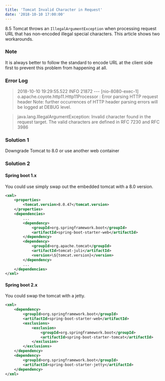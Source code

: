 ```yaml
---
title: 'Tomcat Invalid Character in Request'
date: '2018-10-10 17:00:00'
---
```

8.5 Tomcat throws an `IllegalArgumentException` when processing request URL that has non-encoded illegal special characters. This article shows two workarounds.
<!-- Excerpt End -->

### Note

It is always better to follow the standard to encode URL at the client side first to prevent this problem from happening at all.

### Error Log

> 2018-10-10 19:29:55.522  INFO 21872 --- [nio-8080-exec-1] o.apache.coyote.http11.Http11Processor   : Error parsing HTTP request header
> Note: further occurrences of HTTP header parsing errors will be logged at DEBUG level.

> java.lang.IllegalArgumentException: Invalid character found in the request target. The valid characters are defined in RFC 7230 and RFC 3986

### Solution 1

Downgrade Tomcat to 8.0 or use another web container

### Solution 2

#### Spring boot 1.x

You could use simply swap out the embedded tomcat with a 8.0 version.

```xml
<xml>
    <properties>
        <tomcat.version>8.0.47</tomcat.version>
    </properties>
    <dependencies>
        ...
        <dependency>
            <groupId>org.springframework.boot</groupId>
            <artifactId>spring-boot-starter-web</artifactId>
        </dependency>
        <dependency>
            <groupId>org.apache.tomcat</groupId>
            <artifactId>tomcat-juli</artifactId>
            <version>\${tomcat.version}</version>
        </dependency>
        ...
    </dependencies>
</xml>
```

#### Spring boot 2.x

You could swap the tomcat with a jetty.

```xml
<xml>
    <dependency>
        <groupId>org.springframework.boot</groupId>
        <artifactId>spring-boot-starter-web</artifactId>
        <exclusions>
            <exclusion>
                <groupId>org.springframework.boot</groupId>
                <artifactId>spring-boot-starter-tomcat</artifactId>
            </exclusion>
        </exclusions>
    </dependency>
    <dependency>
        <groupId>org.springframework.boot</groupId>
        <artifactId>spring-boot-starter-jetty</artifactId>
    </dependency>
</xml>
```
